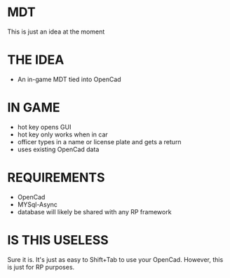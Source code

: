 # MDT
This is just an idea at the moment

# THE IDEA
- An in-game MDT tied into OpenCad
# IN GAME
- hot key opens GUI
- hot key only works when in car
- officer types in a name or license plate and gets a return
- uses existing OpenCad data
# REQUIREMENTS
- OpenCad
- MYSql-Async
- database will likely be shared with any RP framework

# IS THIS USELESS
Sure it is.  It's just as easy to Shift+Tab to use your OpenCad.  However, this is just for RP purposes.

